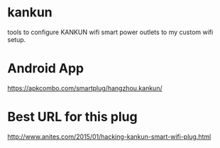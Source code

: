# kankun
tools to configure KANKUN wifi smart power outlets to my custom wifi setup.


# Android App
https://apkcombo.com/smartplug/hangzhou.kankun/

# Best URL for this plug
http://www.anites.com/2015/01/hacking-kankun-smart-wifi-plug.html
